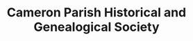 ---
layout: repo
title: "Cameron Parish Historical and Genealogical Society"
id: 25309
permalink: repos/25309/
---